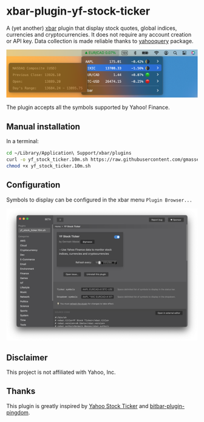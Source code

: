 # xbar-plugin-yf-stock-ticker

A (yet another) [xbar](https://xbarapp.com) plugin that display stock quotes, global indices, currencies and cryptocurrencies.
It does not require any account creation or API key. Data collection is made reliable thanks to [yahooquery](https://yahooquery.dpguthrie.com) package.

![Screenshot of the plugin](/assets/screenshot2_yf_stock_sticker.png)

The plugin accepts all the symbols supported by Yahoo! Finance.

## Manual installation
In a terminal:
```sh
cd ~/Library/Application\ Support/xbar/plugins
curl -o yf_stock_ticker.10m.sh https://raw.githubusercontent.com/gmasse/xbar-plugin-yf-stock-ticker/main/yf_stock_ticker/yf_stock_ticker.sh
chmod +x yf_stock_ticker.10m.sh
```

## Configuration
Symbols to display can be configured in the xbar menu `Plugin Browser...`

![Screenshot of the plugin browser](/assets/screenshot_xbar_plugin_browser.png)

## Disclaimer
This project is not affiliated with Yahoo, Inc.

## Thanks
This plugin is greatly inspired by [Yahoo Stock Ticker](https://github.com/longpdo/bitbar-plugins-custom#yahoo-stock-ticker) and [bitbar-plugin-pingdom](https://github.com/infothrill/bitbar-plugin-pingdom).
